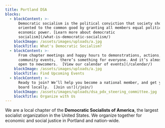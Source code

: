```yaml
---
title: Portland DSA
blocks:
  - blockContent: >-
      Democratic socialism is the political conviction that society should be
      oriented to the common good by granting all members equal political and
      economic power. [Learn more about democratic
      socialism](/what-is-democratic-socialism/)
    blockImage: /assets/images/uploads/a.jpg
    blockTitle: What's Democratic Socialism?
  - blockContent: >-
      From chapter meetings and happy hours to demonstrations, actions, and
      community events,  there’s something for everyone. And it’s almost all
      open to newcomers.  [View our calendar of events](/calendar/)
    blockImage: /assets/images/uploads/a.jpg
    blockTitle: Find Upcoming Events
  - blockContent: >-
      Ready to join? We’ll help you become a national member, and get you on
      board locally.  [Join us!](/join/)
    blockImage: /assets/images/uploads/dsa_pdx_steering_committee.jpg
    blockTitle: Organize with Us
---
```

We are a local chapter of the **Democratic Socialists of America**, the largest socialist organization in the United States. We organize together for economic and social justice in Portland and nation-wide.
